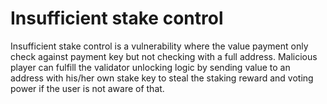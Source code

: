 # Insufficient stake control

Insufficient stake control is a vulnerability where the value payment only check against payment key but not checking with a full address. Malicious player can fulfill the validator unlocking logic by sending value to an address with his/her own stake key to steal the staking reward and voting power if the user is not aware of that.
